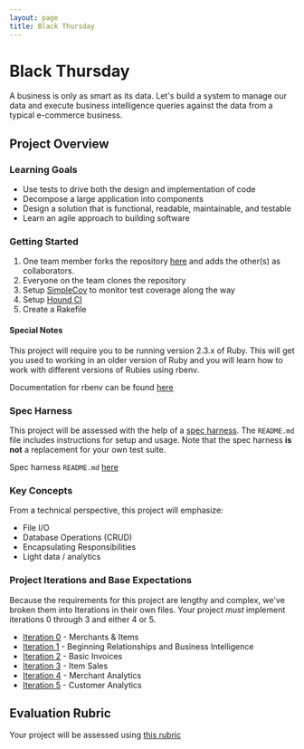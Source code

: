 ```yaml
---
layout: page
title: Black Thursday
---
```


Black Thursday
===============

A business is only as smart as its data. Let's build a system to manage our data and execute business intelligence queries against the data from a typical e-commerce business.

Project Overview
-----------------

### Learning Goals

*   Use tests to drive both the design and implementation of code
*   Decompose a large application into components
*   Design a solution that is functional, readable, maintainable, and testable
*   Learn an agile approach to building software

### Getting Started

1.  One team member forks the repository [here](https://github.com/turingschool-examples/black_thursday) and adds the other(s) as collaborators.
1.  Everyone on the team clones the repository
1.  Setup [SimpleCov](https://github.com/colszowka/simplecov) to monitor test coverage along the way
1.  Setup [Hound CI](https://houndci.com/)
1.  Create a Rakefile

#### Special Notes

This project will require you to be running version 2.3.x of Ruby. This will get you used to working in an older version of Ruby and you will learn how to work with different versions of Rubies using rbenv.

Documentation for rbenv can be found [here](https://github.com/rbenv/rbenv/blob/master/README.md)

### Spec Harness

This project will be assessed with the help of a [spec harness](https://github.com/turingschool/black_thursday_spec_harness). The `README.md` file includes instructions for setup and usage. Note that the spec harness **is not** a replacement for your own test suite.

Spec harness `README.md` [here](https://github.com/turingschool/black_thursday_spec_harness)

### Key Concepts

From a technical perspective, this project will emphasize:

*   File I/O
*   Database Operations (CRUD)
*   Encapsulating Responsibilities
*   Light data / analytics

### Project Iterations and Base Expectations

Because the requirements for this project are lengthy and complex, we've broken
them into Iterations in their own files. Your project *must* implement iterations 0 through 3 and either 4 or 5.

*   [Iteration 0](./iteration_0) - Merchants & Items
*   [Iteration 1](./iteration_1) - Beginning Relationships and Business Intelligence
*   [Iteration 2](./iteration_2) - Basic Invoices
*   [Iteration 3](./iteration_3) - Item Sales
*   [Iteration 4](./iteration_4) - Merchant Analytics
*   [Iteration 5](./iteration_5) - Customer Analytics


## Evaluation Rubric

Your project will be assessed using [this rubric](./rubric)
